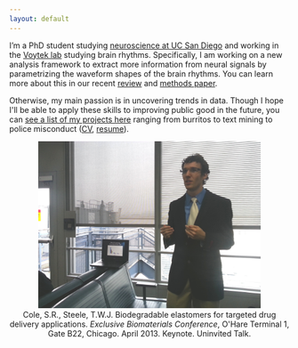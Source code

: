 ```yaml
---
layout: default
---
```


I’m a PhD student studying [neuroscience at UC San Diego](http://healthsciences.ucsd.edu/education/neurograd/Pages/default.aspx) and working in the [Voytek lab](https://voyteklab.com) studying brain rhythms. Specifically, I am working on a new analysis framework to extract more information from neural signals by parametrizing the waveform shapes of the brain rhythms. You can learn more about this in our recent [review](http://voyteklab.com/wp-content/uploads/Cole-TrendsCognSci2017.pdf) and [methods paper](https://www.biorxiv.org/content/early/2018/04/16/302000).

Otherwise, my main passion is in uncovering trends in data. Though I hope I'll be able to apply these skills to improving public good in the future, you can [see a list of my projects here](https://github.com/srcole/projects) ranging from burritos to text mining to police misconduct ([CV](https://srcole.github.io/assets/misc/cv.pdf), [resume](https://srcole.github.io/assets/misc/resume.pdf)).

<div class="imgcap" style="text-align:center">
<img src="/assets/misc/ohare.jpg" height="300" style="text-align:center">
<div class="thecap" style="text-align:center">Cole, S.R., Steele, T.W.J. Biodegradable elastomers for targeted drug delivery applications. <em>Exclusive Biomaterials Conference</em>, O'Hare Terminal 1, Gate B22, Chicago. April 2013. Keynote. Uninvited Talk.</div>
</div>
